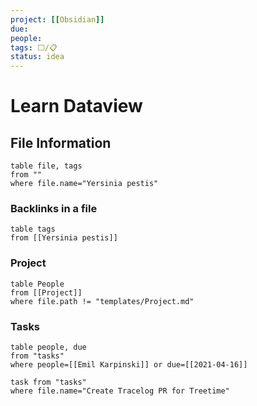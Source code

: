 ```yaml
---
project: [[Obsidian]]
due:
people:
tags: ⬜/📋 
status: idea
---
```


# Learn Dataview

## File Information

```dataview
table file, tags
from ""
where file.name="Yersinia pestis"
```
	
### Backlinks in a file

```dataview
table tags
from [[Yersinia pestis]]
```

### Project

```dataview
table People
from [[Project]]
where file.path != "templates/Project.md"
```

### Tasks

```dataview
table people, due
from "tasks"
where people=[[Emil Karpinski]] or due=[[2021-04-16]]
```

```dataview
task from "tasks"
where file.name="Create Tracelog PR for Treetime"
```